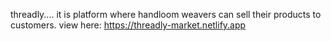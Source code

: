 threadly.... it is platform where handloom weavers can sell their products to customers.
view here:   https://threadly-market.netlify.app
